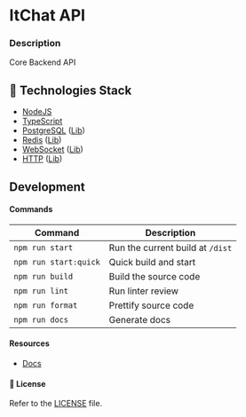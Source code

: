 # ItChat API

### Description
Core Backend API

## 🔗 Technologies Stack
- [NodeJS](https://wikipedia.org/wiki/Node.js)
- [TypeScript](https://wikipedia.org/wiki/TypeScript)
- [PostgreSQL](https://wikipedia.org/wiki/PostgreSQL) ([Lib](https://github.com/porsager/postgres))
- [Redis](https://wikipedia.org/wiki/Redis) ([Lib](https://github.com/luin/ioredis))
- [WebSocket](https://wikipedia.org/wiki/WebSocket) ([Lib](https://github.com/websockets/ws))
- [HTTP](https://wikipedia.org/wiki/Web_server) ([Lib](https://github.com/tinyhttp/tinyhttp))

## Development

#### Commands

| Command               | Description                           | 
| ----------------------|-------------------------------------- |
| `npm run start`       | Run the current build at `/dist`      |
| `npm run start:quick` | Quick build and start                 |
| `npm run build`       | Build the source code                 |
| `npm run lint`        | Run linter review                     |
| `npm run format`      | Prettify source code                  |
| `npm run docs`        | Generate docs                         |


#### Resources
- [Docs](https://docs.itchat.world)


#### 📝 License
Refer to the [LICENSE](LICENSE) file.
